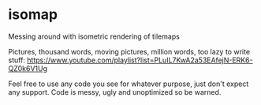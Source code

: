 # isomap
Messing around with isometric rendering of tilemaps

Pictures, thousand words, moving pictures, million words, too lazy to write stuff: https://www.youtube.com/playlist?list=PLuIL7KwA2a53EAfejN-ERK6-QZ0k6V1Ug

Feel free to use any code you see for whatever purpose, just don't expect any support. Code is messy, ugly and unoptimized so be warned.
